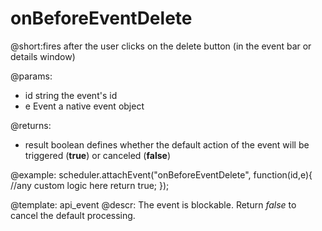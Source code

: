onBeforeEventDelete
=============
@short:fires after the user clicks on the delete button (in the event bar or details window)
	

@params: 
- id	string	the event's id
- e		Event	a native event object

@returns: 
- result     boolean       defines whether the default action of the event will be triggered (<b>true</b>) or canceled (<b>false</b>)


@example:
scheduler.attachEvent("onBeforeEventDelete", function(id,e){
	//any custom logic here
	return true;
});


@template:	api_event
@descr: 
The event is blockable. Return *false* to cancel the default processing.


